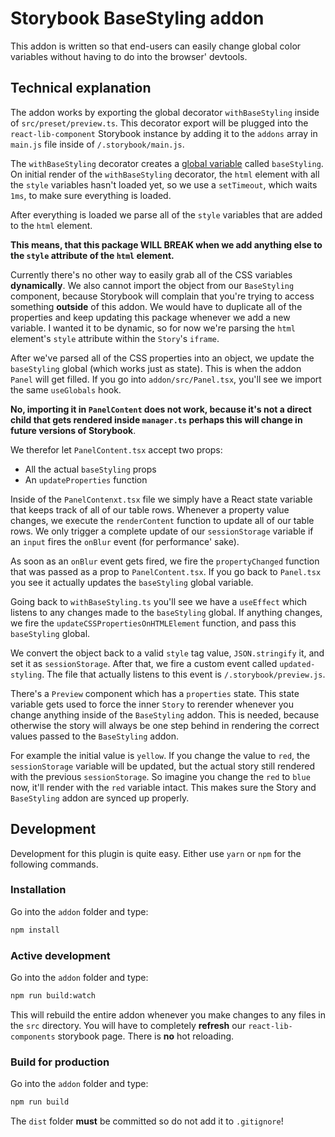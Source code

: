# Storybook BaseStyling addon

This addon is written so that end-users can easily change global color variables without having to do into the browser' devtools.

## Technical explanation

The addon works by exporting the global decorator `withBaseStyling` inside of `src/preset/preview.ts`. This decorator export will be plugged into the `react-lib-component` Storybook instance by adding it to the `addons` array in  `main.js` file inside of `/.storybook/main.js`.

The `withBaseStyling` decorator creates a [global variable](https://storybook.js.org/docs/react/essentials/toolbars-and-globals#consuming-globals-from-within-an-addon) called `baseStyling`. On initial render of the `withBaseStyling` decorator, the `html` element with all the `style` variables hasn't loaded yet, so we use a `setTimeout`, which waits `1ms`, to make sure everything is loaded. 

After everything is loaded we parse all of the `style` variables that are added to the `html` element. 

**This means, that this package WILL BREAK when we add anything else to the `style` attribute of the `html` element.**

Currently there's no other way to easily grab all of the CSS variables **dynamically**. We also cannot import the object from our `BaseStyling` component, because Storybook will complain that you're trying to access something **outside** of this addon. We would have to duplicate all of the properties and keep updating this package whenever we add a new variable. I wanted it to be dynamic, so for now we're parsing the `html` element's `style` attribute within the `Story`'s `iframe`.

After we've parsed all of the CSS properties into an object, we update the `baseStyling` global (which works just as state). This is when the addon `Panel` will get filled. If you go into `addon/src/Panel.tsx`, you'll see we import the same `useGlobals` hook. 

**No, importing it in `PanelContent` does not work, because it's not a direct child that gets rendered inside `manager.ts` perhaps this will change in future versions of Storybook**.

We therefor let `PanelContent.tsx` accept two props:
* All the actual `baseStyling` props
* An `updateProperties` function

Inside of the `PanelContenxt.tsx` file we simply have a React state variable that keeps track of all of our table rows. Whenever a property value changes, we execute the `renderContent` function to update all of our table rows. We only trigger a complete update of our `sessionStorage` variable if an `input` fires the `onBlur` event (for performance' sake).

As soon as an `onBlur` event gets fired, we fire the `propertyChanged` function that was passed as a prop to `PanelContent.tsx`. If you go back to `Panel.tsx` you see it actually updates the `baseStyling` global variable.

Going back to `withBaseStyling.ts` you'll see we have a `useEffect` which listens to any changes made to the `baseStyling` global. If anything changes, we fire the `updateCSSPropertiesOnHTMLElement` function, and pass this `baseStyling` global.

We convert the object back to a valid `style` tag value, `JSON.stringify` it, and set it as `sessionStorage`. After that, we fire a custom event called `updated-styling`. The file that actually listens to this event is `/.storybook/preview.js`.

There's a `Preview` component which has a `properties` state. This state variable gets used to force the inner `Story` to rerender whenever you change anything inside of the `BaseStyling` addon. This is needed, because otherwise the story will always be one step behind in rendering the correct values passed to the `BaseStyling` addon.

For example the initial value is `yellow`. If you change the value to `red`, the `sessionStorage` variable will be updated, but the actual story still rendered with the previous `sessionStorage`. So imagine you change the `red` to `blue` now, it'll render with the `red` variable intact. This makes sure the Story and `BaseStyling` addon are synced up properly.

## Development

Development for this plugin is quite easy. Either use `yarn` or `npm` for the following commands.

### Installation

Go into the `addon` folder and type:

```bash
npm install
```

### Active development

Go into the `addon` folder and type:

```bash
npm run build:watch
```

This will rebuild the entire addon whenever you make changes to any files in the `src` directory. You will have to completely **refresh** our `react-lib-components` storybook page. There is **no** hot reloading.

### Build for production

Go into the `addon` folder and type:

```bash
npm run build
```

The `dist` folder **must** be committed so do not add it to `.gitignore`!